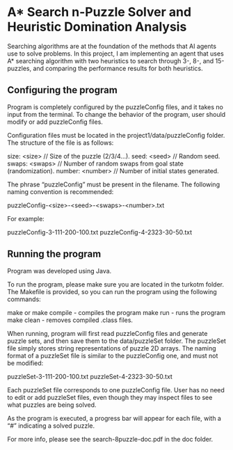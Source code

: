 # A* Search n-Puzzle Solver and Heuristic Domination Analysis

Searching algorithms are at the foundation of the methods that AI agents use to solve problems. In this project, I am implementing an agent that uses A* searching algorithm with two heuristics to search through 3-, 8-, and 15-puzzles, and comparing the performance results for both heuristics. 

## Configuring the program

Program is completely configured by the puzzleConfig files, and it takes no input from the terminal. To change the behavior of the program, user should modify or add puzzleConfig files.

Configuration files must be located in the project1/data/puzzleConfig folder. The structure of the file is as follows:

size: \<size\>    // Size of the puzzle (2/3/4…).
seed: \<seed\>    // Random seed.
swaps: \<swaps\>    // Number of random swaps from goal state (randomization).
number: \<number\>    // Number of initial states generated.

The phrase “puzzleConfig” must be present in the filename. The following naming convention is recommended:

puzzleConfig-\<size\>-\<seed\>-\<swaps\>-\<number\>.txt

For example:

puzzleConfig-3-111-200-100.txt
puzzleConfig-4-2323-30-50.txt

## Running the program

Program was developed using Java.

To run the program, please make sure you are located in the turkotm folder. The Makefile is provided, so you can run the program using the following commands:

make or make compile - compiles the program
make run - runs the program
make clean - removes compiled .class files.

When running, program will first read puzzleConfig files and generate puzzle sets, and then save them to the data/puzzleSet folder. The puzzleSet file simply stores string representations of puzzle 2D arrays. The naming format of a puzzleSet file is similar to the puzzleConfig one, and must not be modified:

puzzleSet-3-111-200-100.txt
puzzleSet-4-2323-30-50.txt

Each puzzleSet file corresponds to one puzzleConfig file. User has no need to edit or add puzzleSet files, even though they may inspect files to see what puzzles are being solved.

As the program is executed, a progress bar will appear for each file, with a “#” indicating a solved puzzle.

For more info, please see the search-8puzzle-doc.pdf in the doc folder.